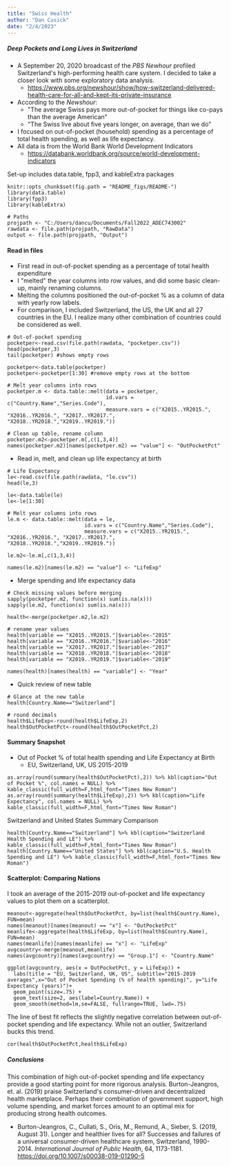 ```yaml
---
title: "Swiss Health"
author: "Dan Cusick"
date: "2/4/2023"
---
```


##### **Deep Pockets and Long Lives in Switzerland**
* A September 20, 2020 broadcast of the *PBS Newhour* profiled Switzerland's high-performing health care system. I decided to take a closer look with some exploratory data analysis. 
  + https://www.pbs.org/newshour/show/how-switzerland-delivered-health-care-for-all-and-kept-its-private-insurance
* According to the *Newshour*:
  + "The average Swiss pays more out-of-pocket for things like co-pays than the average American"
  + "The Swiss live about five years longer, on average, than we do"
* I focused on out-of-pocket (household) spending as a percentage of total health spending, as well as life expectancy.
* All data is from the World Bank World Development Indicators
  + https://databank.worldbank.org/source/world-development-indicators

Set-up includes data.table, fpp3, and kableExtra packages
```{r include= FALSE}
knitr::opts_chunk$set(fig.path = "README_figs/README-")
library(data.table)
library(fpp3)
library(kableExtra)
```

```{r}
# Paths
projpath <- "C:/Users/dancu/Documents/Fall2022_ADEC743002"
rawdata <- file.path(projpath, "RawData")
output <- file.path(projpath, "Output")
```

#### **Read in files**
* First read in out-of-pocket spending as a percentage of total health expenditure
* I "melted" the year columns into row values, and did some basic clean-up, mainly renaming columns. 
* Melting the columns positioned the out-of-pocket % as a column of data with yearly row labels.
* For comparison, I included Switzerland, the US, the UK and all 27 countries in the EU. I realize many other combination of countries could be considered as well. 
```{r}
# Out-of-pocket spending 
pocketper<-read.csv(file.path(rawdata, "pocketper.csv"))
head(pocketper,3)
tail(pocketper) #shows empty rows

pocketper<-data.table(pocketper)
pocketper<-pocketper[1:30] #remove empty rows at the bottom

# Melt year columns into rows
pocketper.m <- data.table::melt(data = pocketper,
                                id.vars = c("Country.Name","Series.Code"),
                                measure.vars = c("X2015..YR2015.", "X2016..YR2016.", "X2017..YR2017.", "X2018..YR2018.","X2019..YR2019."))	

# Clean up table, rename column
pocketper.m2<-pocketper.m[,c(1,3,4)]
names(pocketper.m2)[names(pocketper.m2) == "value"] <- "OutPocketPct"
```

* Read in, melt, and clean up life expectancy at birth
```{r}
# Life Expectancy
le<-read.csv(file.path(rawdata, "le.csv"))
head(le,3)

le<-data.table(le)
le<-le[1:30]

# Melt year columns into rows
le.m <- data.table::melt(data = le,
                         id.vars = c("Country.Name","Series.Code"),
                         measure.vars = c("X2015..YR2015.", "X2016..YR2016.", "X2017..YR2017.", "X2018..YR2018.","X2019..YR2019."))	

le.m2<-le.m[,c(1,3,4)]

names(le.m2)[names(le.m2) == "value"] <- "LifeExp"
```

* Merge spending and life expectancy data
```{r}
# Check missing values before merging
sapply(pocketper.m2, function(x) sum(is.na(x)))
sapply(le.m2, function(x) sum(is.na(x)))

health<-merge(pocketper.m2,le.m2)

# rename year values
health[variable == "X2015..YR2015."]$variable<-"2015"
health[variable == "X2016..YR2016."]$variable<-"2016"
health[variable == "X2017..YR2017."]$variable<-"2017"
health[variable == "X2018..YR2018."]$variable<-"2018"
health[variable == "X2019..YR2019."]$variable<-"2019"

names(health)[names(health) == "variable"] <- "Year"
```

* Quick review of new table
```{r}
# Glance at the new table
health[Country.Name=="Switzerland"]

# round decimals
health$LifeExp<-round(health$LifeExp,2)
health$OutPocketPct<-round(health$OutPocketPct,2)
```


#### **Summary Snapshot**
* Out of Pocket % of total health spending and Life Expectancy at Birth
  + EU, Switzerland, UK, US 2015-2019
```{r}
as.array(round(summary(health$OutPocketPct),2)) %>% kbl(caption="Out of Pocket %", col.names = NULL) %>% kable_classic(full_width=F,html_font="Times New Roman")
as.array(round(summary(health$LifeExp),2)) %>% kbl(caption="Life Expectancy", col.names = NULL) %>% kable_classic(full_width=F,html_font="Times New Roman")
```

Switzerland and United States Summary Comparison
```{r}
health[Country.Name=="Switzerland"] %>% kbl(caption="Switzerland Health Spending and LE") %>% kable_classic(full_width=F,html_font="Times New Roman")
health[Country.Name=="United States"] %>% kbl(caption="U.S. Health Spending and LE") %>% kable_classic(full_width=F,html_font="Times New Roman")
```

#### **Scatterplot: Comparing Nations**
I took an average of the 2015-2019 out-of-pocket and life expectancy values to plot them on a scatterplot. 

```{r}
meanout<-aggregate(health$OutPocketPct, by=list(health$Country.Name), FUN=mean)
names(meanout)[names(meanout) == "x"] <- "OutPocketPct"
meanlife<-aggregate(health$LifeExp, by=list(health$Country.Name), FUN=mean)
names(meanlife)[names(meanlife) == "x"] <- "LifeExp"
avgcountry<-merge(meanout,meanlife)
names(avgcountry)[names(avgcountry) == "Group.1"] <- "Country.Name"

ggplot(avgcountry, aes(x = OutPocketPct, y = LifeExp)) +
  labs(title = "EU, Switzerland, UK, US", subtitle="2015-2019 averages",x="Out of Pocket Spending (% of health spending)", y="Life Expectancy (years)")+
  geom_point(size=.75) +
  geom_text(size=2, aes(label=Country.Name)) +
  geom_smooth(method=lm,se=FALSE, fullrange=TRUE, lwd=.75)
```

The line of best fit reflects the slightly negative correlation between out-of-pocket spending and life expectancy. While not an outlier, Switzerland bucks this trend. 
```{r}
cor(health$OutPocketPct,health$LifeExp)
```

##### **Conclusions**
This combination of high out-of-pocket spending and life expectancy provide a good starting point for more rigorous analysis. Burton-Jeangros, et. al. (2019) praise Switzerland's  consumer-driven and decentralized health marketplace. Perhaps their combination of government support, high volume spending, and market forces amount to an optimal mix for producing strong health outcomes. 

* Burton-Jeangros, C., Cullati, S., Oris, M., Remund, A., Sieber, S. (2019, August 31). Longer and healthier lives for all? Successes and failures of
a universal consumer-driven healthcare system, Switzerland, 1990-2014. *International Journal of Public Health*, 64, 1173-1181.
https://doi.org/10.1007/s00038-019-01290-5




